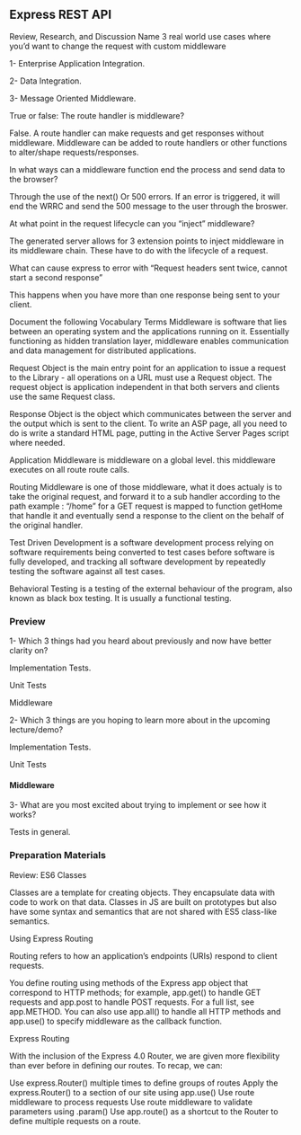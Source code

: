 ## Express REST API
Review, Research, and Discussion
Name 3 real world use cases where you’d want to change the request with custom middleware

1- Enterprise Application Integration.

2- Data Integration.

3- Message Oriented Middleware.

True or false: The route handler is middleware?

False. A route handler can make requests and get responses without middleware. Middleware can be added to route handlers or other functions to alter/shape requests/responses.

In what ways can a middleware function end the process and send data to the browser?

Through the use of the next() Or 500 errors. If an error is triggered, it will end the WRRC and send the 500 message to the user through the broswer.

At what point in the request lifecycle can you “inject” middleware?

The generated server allows for 3 extension points to inject middleware in its middleware chain. These have to do with the lifecycle of a request.

What can cause express to error with “Request headers sent twice, cannot start a second response”

This happens when you have more than one response being sent to your client.

Document the following Vocabulary Terms
Middleware is software that lies between an operating system and the applications running on it. Essentially functioning as hidden translation layer, middleware enables communication and data management for distributed applications.

Request Object is the main entry point for an application to issue a request to the Library - all operations on a URL must use a Request object. The request object is application independent in that both servers and clients use the same Request class.

Response Object is the object which communicates between the server and the output which is sent to the client. To write an ASP page, all you need to do is write a standard HTML page, putting in the Active Server Pages script where needed.

Application Middleware is middleware on a global level. this middleware executes on all route route calls.

Routing Middleware is one of those middleware, what it does actualy is to take the original request, and forward it to a sub handler according to the path example : “/home” for a GET request is mapped to function getHome that handle it and eventually send a response to the client on the behalf of the original handler.

Test Driven Development is a software development process relying on software requirements being converted to test cases before software is fully developed, and tracking all software development by repeatedly testing the software against all test cases.

Behavioral Testing is a testing of the external behaviour of the program, also known as black box testing. It is usually a functional testing.

### Preview
1- Which 3 things had you heard about previously and now have better clarity on?

Implementation Tests.

Unit Tests

Middleware

2- Which 3 things are you hoping to learn more about in the upcoming lecture/demo?

Implementation Tests.

Unit Tests

#### Middleware

3- What are you most excited about trying to implement or see how it works?

Tests in general.

### Preparation Materials
Review: ES6 Classes

Classes are a template for creating objects. They encapsulate data with code to work on that data. Classes in JS are built on prototypes but also have some syntax and semantics that are not shared with ES5 class-like semantics.

Using Express Routing

Routing refers to how an application’s endpoints (URIs) respond to client requests.

You define routing using methods of the Express app object that correspond to HTTP methods; for example, app.get() to handle GET requests and app.post to handle POST requests. For a full list, see app.METHOD. You can also use app.all() to handle all HTTP methods and app.use() to specify middleware as the callback function.

Express Routing

With the inclusion of the Express 4.0 Router, we are given more flexibility than ever before in defining our routes. To recap, we can:

Use express.Router() multiple times to define groups of routes
Apply the express.Router() to a section of our site using app.use()
Use route middleware to process requests
Use route middleware to validate parameters using .param()
Use app.route() as a shortcut to the Router to define multiple requests on a route.